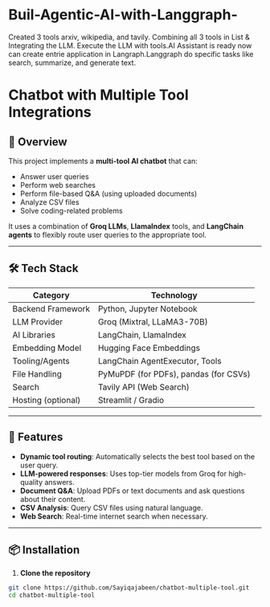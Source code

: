 # Buil-Agentic-AI-with-Langgraph-
Created 3 tools arxiv, wikipedia, and tavily. Combining all 3 tools in List &amp; Integrating the LLM. Execute the LLM with tools.AI Assistant is ready now can create entrie application in Langraph.Langgraph do specific tasks like search, summarize, and generate text. 
# Chatbot with Multiple Tool Integrations

## 📖 Overview

This project implements a **multi-tool AI chatbot** that can:
- Answer user queries
- Perform web searches
- Perform file-based Q&A (using uploaded documents)
- Analyze CSV files
- Solve coding-related problems

It uses a combination of **Groq LLMs**, **LlamaIndex** tools, and **LangChain agents** to flexibly route user queries to the appropriate tool.

---

## 🛠 Tech Stack

| Category           | Technology |
|--------------------|------------|
| Backend Framework  | Python, Jupyter Notebook |
| LLM Provider       | Groq (Mixtral, LLaMA3-70B) |
| AI Libraries       | LangChain, LlamaIndex |
| Embedding Model    | Hugging Face Embeddings |
| Tooling/Agents     | LangChain AgentExecutor, Tools |
| File Handling      | PyMuPDF (for PDFs), pandas (for CSVs) |
| Search             | Tavily API (Web Search) |
| Hosting (optional) | Streamlit / Gradio |

---

## 🚀 Features

- **Dynamic tool routing**: Automatically selects the best tool based on the user query.
- **LLM-powered responses**: Uses top-tier models from Groq for high-quality answers.
- **Document Q&A**: Upload PDFs or text documents and ask questions about their content.
- **CSV Analysis**: Query CSV files using natural language.
- **Web Search**: Real-time internet search when necessary.

---

## 📦 Installation

1. **Clone the repository**

```bash
git clone https://github.com/Sayiqajabeen/chatbot-multiple-tool.git
cd chatbot-multiple-tool



